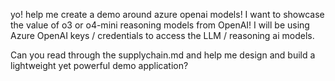 yo! help me create a demo around azure openai models! I want to showcase the value of o3 or o4-mini reasoning models from OpenAI! I will be using Azure OpenAI keys / credentials to access the LLM / reasoning ai models.

Can you read through the supplychain.md and help me design and build a lightweight yet powerful demo application?